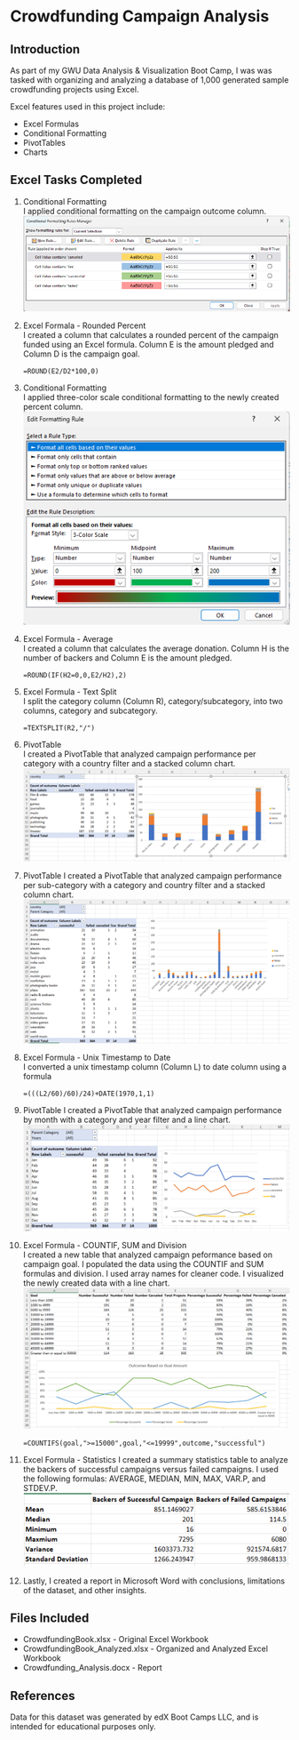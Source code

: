 # Crowdfunding Campaign Analysis

## Introduction

As part of my GWU Data Analysis & Visualization Boot Camp, I was was tasked with organizing and analyzing a database of 1,000 generated sample crowdfunding projects using Excel.

Excel features used in this project include:
* Excel Formulas
* Conditional Formatting
* PivotTables
* Charts

## Excel Tasks Completed

1. Conditional Formatting<br>
I applied conditional formatting on the campaign outcome column.<br>
![conditional_formatting](Screenshots/conditional_formatting.png)

2. Excel Formala - Rounded Percent<br>
I created a column that calculates a rounded percent of the campaign funded using an Excel formula. Column E is the amount pledged and Column D is the campaign goal.
     ```
    =ROUND(E2/D2*100,0)
     ```
3. Conditional Formatting<br>
I applied three-color scale conditional formatting to the newly created percent column.
![conditional_formatting_percent](Screenshots/conditional_formatting_percent.png)

4. Excel Formula - Average<br>
I created a column that calculates the average donation. Column H is the number of backers and Column E is the amount pledged.
     ```
    =ROUND(IF(H2=0,0,E2/H2),2)
     ```

5. Excel Formula - Text Split<br>
I split the category column (Column R), category/subcategory, into two columns, category and subcategory.
     ```
    =TEXTSPLIT(R2,"/")
     ```

6. PivotTable<br>
I created a PivotTable that analyzed campaign performance per category with a country filter and a stacked column chart.
![pivottable1](Screenshots/pivottable1.png)

7. PivotTable
I created a PivotTable that analyzed campaign performance per sub-category with a category and country filter and a stacked column chart.
![pivottable2](Screenshots/pivottable2.png)

8. Excel Formula - Unix Timestamp to Date<br>
I converted a unix timestamp column (Column L) to date column using a formula

     ```
     =(((L2/60)/60)/24)+DATE(1970,1,1)
     ```

9. PivotTable
I created a PivotTable that analyzed campaign performance by month with a category and year filter and a line chart.
![pivottable3](Screenshots/pivottable3.png)

10. Excel Formula - COUNTIF, SUM and Division<br>
I created a new table that analyzed campaign peformance based on campaign goal. I populated the data using the COUNTIF and SUM formulas and division. I used array names for cleaner code. I visualized the newly created data with a line chart.
![goal_amount](Screenshots/goal_amount.png)
     ```
     =COUNTIFS(goal,">=15000",goal,"<=19999",outcome,"successful")
     ```

11. Excel Formula - Statistics
I created a summary statistics table to analyze the backers of successful campaigns versus failed campaigns. I used the following formulas: AVERAGE, MEDIAN, MIN, MAX, VAR.P, and STDEV.P.
![statistics](Screenshots/statistics.png)

12. Lastly, I created a report in Microsoft Word with conclusions, limitations of the dataset, and other insights.

## Files Included
* CrowdfundingBook.xlsx - Original Excel Workbook
* CrowdfundingBook_Analyzed.xlsx - Organized and Analyzed Excel Workbook
* Crowdfunding_Analysis.docx - Report

## References
Data for this dataset was generated by edX Boot Camps LLC, and is intended for educational purposes only.